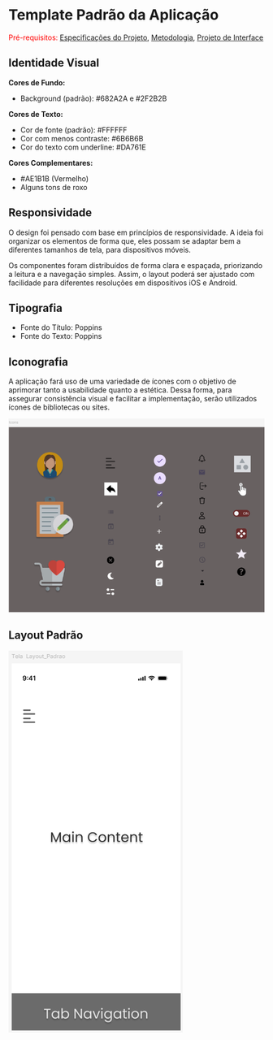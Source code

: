 # Template Padrão da Aplicação

<span style="color:red">Pré-requisitos: <a href="02-Especificação do Projeto.md"> Especificações do Projeto</a></span>, <a href="03-Metodologia.md"> Metodologia</a>, <a href="04-Projeto de Interface.md"> Projeto de Interface</a>

## Identidade Visual

**Cores de Fundo:**

* Background (padrão): #682A2A e #2F2B2B
  
**Cores de Texto:**

* Cor de fonte (padrão): #FFFFFF 
* Cor com menos contraste: #6B6B6B 
* Cor do texto com underline: #DA761E

**Cores Complementares:**

* #AE1B1B (Vermelho) 
* Alguns tons de roxo 

## Responsividade 

O design foi pensado com base em princípios de responsividade. A ideia foi organizar os elementos de forma que, eles possam se adaptar bem a diferentes tamanhos de tela, para dispositivos móveis.

Os componentes foram distribuídos de forma clara e espaçada, priorizando a leitura e a navegação simples. Assim, o layout poderá ser ajustado com facilidade para diferentes resoluções em dispositivos iOS e Android.

## Tipografia 

* Fonte do Título: Poppins
* Fonte do Texto: Poppins
  
## Iconografia

A aplicação fará uso de uma variedade de ícones com o objetivo de aprimorar tanto a usabilidade quanto a estética. Dessa forma, para assegurar consistência visual e facilitar a implementação, serão utilizados ícones de bibliotecas ou sites.

![Icons](./img/icones.png)

## Layout Padrão

![Layout_Padrao](./img/Layout.png)
